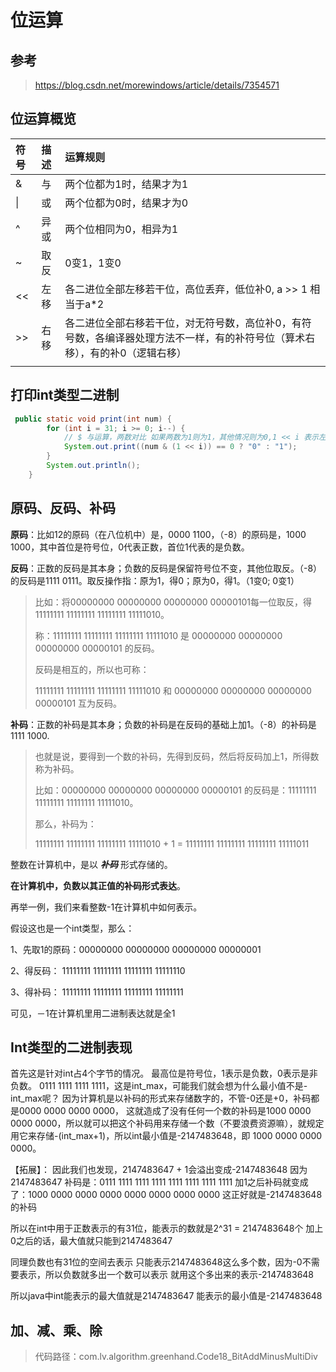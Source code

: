 # 位运算

## 参考

> https://blog.csdn.net/morewindows/article/details/7354571

## 位运算概览

| 符号 | 描述 | 运算规则                                                     |
| :--- | :--- | :----------------------------------------------------------- |
| &    | 与   | 两个位都为1时，结果才为1                                     |
| \|   | 或   | 两个位都为0时，结果才为0                                     |
| ^    | 异或 | 两个位相同为0，相异为1                                       |
| ~    | 取反 | 0变1，1变0                                                   |
| <<   | 左移 | 各二进位全部左移若干位，高位丢弃，低位补0, a >> 1 相当于a*2  |
| >>   | 右移 | 各二进位全部右移若干位，对无符号数，高位补0，有符号数，各编译器处理方法不一样，有的补符号位（算术右移），有的补0（逻辑右移） |
|      |      |                                                              |



## 打印int类型二进制



```java
 public static void print(int num) {
        for (int i = 31; i >= 0; i--) {
            // $ 与运算，两数对比 如果两数为1则为1，其他情况则为0,1 << i 表示左移1位
            System.out.print((num & (1 << i)) == 0 ? "0" : "1");
        }
        System.out.println();
    }
```



## 原码、反码、补码

**原码**：比如12的原码（在八位机中）是，0000 1100，（-8）的原码是，1000 1000，其中首位是符号位，0代表正数，首位1代表的是负数。

**反码**：正数的反码是其本身；负数的反码是保留符号位不变，其他位取反。（-8）的反码是1111 0111。取反操作指：原为1，得0；原为0，得1。（1变0; 0变1）

> 比如：将00000000 00000000 00000000 00000101每一位取反，得11111111 11111111 11111111 11111010。
>
> 称：11111111 11111111 11111111 11111010 是 00000000 00000000 00000000 00000101 的反码。
>
> 反码是相互的，所以也可称：
>
> 11111111 11111111 11111111 11111010 和 00000000 00000000 00000000 00000101 互为反码。

**补码**：正数的补码是其本身；负数的补码是在反码的基础上加1。（-8）的补码是 1111 1000.

> 也就是说，要得到一个数的补码，先得到反码，然后将反码加上1，所得数称为补码。
>
> 比如：00000000 00000000 00000000 00000101 的反码是：11111111 11111111 11111111 11111010。
>
> 那么，补码为：
>
> 11111111 11111111 11111111 11111010 + 1 = 11111111 11111111 11111111 11111011

整数在计算机中，是以 ***补码*** 形式存储的。

**在计算机中，负数以其正值的补码形式表达**。


再举一例，我们来看整数-1在计算机中如何表示。

假设这也是一个int类型，那么：


1、先取1的原码：00000000 00000000 00000000 00000001

2、得反码：   11111111 11111111 11111111 11111110

3、得补码：   11111111 11111111 11111111 11111111


可见，－1在计算机里用二进制表达就是全1



## Int类型的二进制表现

首先这是针对int占4个字节的情况。
最高位是符号位，1表示是负数，0表示是非负数。
0111 1111 1111 1111，这是int_max，可能我们就会想为什么最小值不是-int_max呢？
因为计算机是以补码的形式来存储数字的，不管-0还是+0，补码都是0000 0000 0000 0000，
这就造成了没有任何一个数的补码是1000 0000 0000 0000，所以就可以把这个补码用来存储一个数（不要浪费资源嘛），就规定用它来存储-(int_max+1)，所以int最小值是-2147483648，即 1000 0000 0000 0000。

【拓展】：
因此我们也发现，2147483647 + 1会溢出变成-2147483648
因为2147483647 补码是：0111 1111 1111 1111 1111 1111 1111 1111
加1之后补码就变成了：1000 0000 0000 0000 0000 0000 0000 0000
这正好就是-2147483648的补码

所以在int中用于正数表示的有31位，能表示的数就是2^31 = 2147483648个
加上0之后的话，最大值就只能到2147483647

同理负数也有31位的空间去表示
只能表示2147483648这么多个数，因为-0不需要表示，所以负数就多出一个数可以表示
就用这个多出来的表示-2147483648

所以java中int能表示的最大值就是2147483647
能表示的最小值是-2147483648






## 加、减、乘、除

> 代码路径：com.lv.algorithm.greenhand.Code18_BitAddMinusMultiDiv







# 

